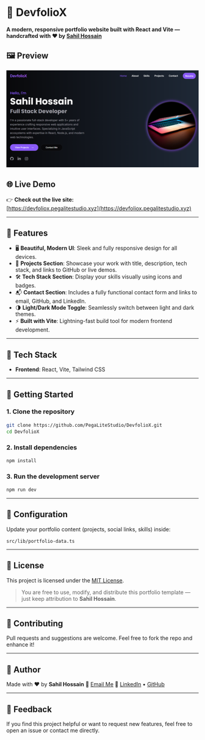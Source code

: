 # 🚀 DevfolioX

**A modern, responsive portfolio website built with React and Vite — handcrafted with ❤️ by [Sahil Hossain](https://sahil.pegalitestudio.xyz/)**

## 🖼️ Preview
![DevfolioX Banner](/images/img.png) <!-- Replace with actual banner image -->

## 🌐 Live Demo

👉 **Check out the live site:**  
[https://devfoliox.pegalitestudio.xyz](https://devfoliox.pegalitestudio.xyz)

---

## 🌟 Features

- 🖥️ **Beautiful, Modern UI**: Sleek and fully responsive design for all devices.
- 📁 **Projects Section**: Showcase your work with title, description, tech stack, and links to GitHub or live demos.
- 🛠️ **Tech Stack Section**: Display your skills visually using icons and badges.
- 📬 **Contact Section**: Includes a fully functional contact form and links to email, GitHub, and LinkedIn.
- 🌗 **Light/Dark Mode Toggle**: Seamlessly switch between light and dark themes.
- ⚡ **Built with Vite**: Lightning-fast build tool for modern frontend development.

---

## 🧰 Tech Stack

- **Frontend**: React, Vite, Tailwind CSS

---

## 📂 Getting Started

### 1. Clone the repository
```bash
git clone https://github.com/PegaLiteStudio/DevfolioX.git
cd DevfolioX
````

### 2. Install dependencies

```bash
npm install
```

### 3. Run the development server

```bash
npm run dev
```

---

## 🔧 Configuration

Update your portfolio content (projects, social links, skills) inside:

```
src/lib/portfolio-data.ts
```

---

## 📄 License

This project is licensed under the [MIT License](./LICENSE).

> You are free to use, modify, and distribute this portfolio template — just keep attribution to **Sahil Hossain**.

---

## 🙌 Contributing

Pull requests and suggestions are welcome. Feel free to fork the repo and enhance it!

---

## 👤 Author

Made with ❤️ by **Sahil Hossain**
📧 [Email Me](mailto:sahilthegeek999@gmail.com)
🔗 [LinkedIn](https://linkedin.com/in/sahilthegeek) • [GitHub](https://github.com/PegaLiteStudio/)

---

## 💬 Feedback

If you find this project helpful or want to request new features, feel free to open an issue or contact me directly.


